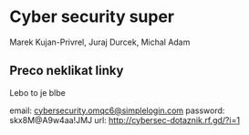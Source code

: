 # Cyber security super
Marek Kujan-Privrel, Juraj Durcek, Michal Adam

## Preco neklikat linky
Lebo to je blbe




email: cybersecurity.omqc6@simplelogin.com
password: skx8M@A9w4aa!JMJ
url: http://cybersec-dotaznik.rf.gd/?i=1